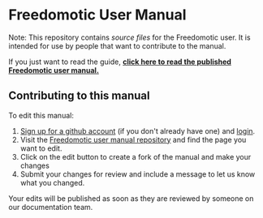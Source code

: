 # Freedomotic User Manual

Note: This repository contains _source files_ for the Freedomotic user. It is intended for use by people that want to contribute to the manual.

If you just want to read the guide, **[click here to read the published Freedomotic user manual.](http://freedomotic-developer-manual.readthedocs.io/)**

## Contributing to this manual

To edit this manual:

1. [Sign up for a github account](https://github.com/join) (if you don't already have one) and [login](https://github.com/login).
2. Visit the [Freedomotic user manual repository](https://github.com/freedomotic/fd-developer-manual) and find the page you want to edit.
3. Click on the edit button to create a fork of the manual and make your changes
4. Submit your changes for review and include a message to let us know what you changed.

Your edits will be published as soon as they are reviewed by someone on our documentation team.

